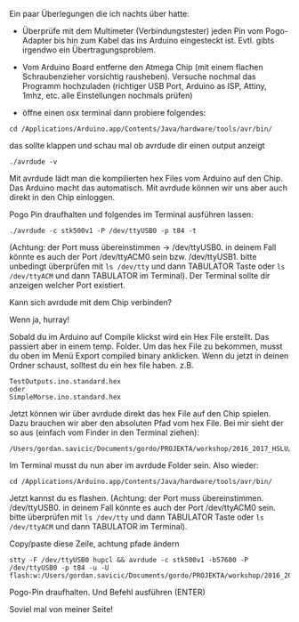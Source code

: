 Ein paar Überlegungen die ich nachts über hatte:

* Überprüfe mit dem Multimeter (Verbindungstester) jeden Pin vom Pogo-Adapter bis hin zum Kabel das ins Arduino eingesteckt ist. Evtl. gibts irgendwo ein Übertragungsproblem.

* Vom Arduino Board entferne den Atmega Chip (mit einem flachen Schraubenzieher vorsichtig rausheben). Versuche nochmal das Programm hochzuladen (richtiger USB Port, Arduino as ISP, Attiny, 1mhz, etc. alle Einstellungen nochmals prüfen)

* öffne einen osx terminal dann probiere folgendes:

```
cd /Applications/Arduino.app/Contents/Java/hardware/tools/avr/bin/
```

das sollte klappen und schau mal ob avrdude dir einen output anzeigt

```
./avrdude -v
```

Mit avrdude lädt man die kompilierten hex Files vom Arduino auf den Chip. Das Arduino macht das automatisch. Mit avrdude können wir uns aber auch direkt in den Chip einloggen.

Pogo Pin draufhalten und folgendes im Terminal ausführen lassen:

```
./avrdude -c stk500v1 -P /dev/ttyUSB0 -p t84 -t
```

(Achtung: der Port muss übereinstimmen -> /dev/ttyUSB0. in deinem Fall könnte es auch der Port /dev/ttyACM0 sein bzw. /dev/ttyUSB1. bitte unbedingt überprüfen mit `ls /dev/tty` und dann TABULATOR Taste oder `ls /dev/ttyACM` und dann TABULATOR im Terminal). Der Terminal sollte dir anzeigen welcher Port existiert.

Kann sich avrdude mit dem Chip verbinden?

Wenn ja, hurray!

Sobald du im Arduino auf Compile klickst wird ein Hex File erstellt. Das passiert aber in einem temp. Folder. Um das hex File zu bekommen, musst du oben im Menü Export
compiled binary anklicken. Wenn du jetzt in deinen Ordner schaust, solltest du ein hex file haben. z.B.

```
TestOutputs.ino.standard.hex
oder
SimpleMorse.ino.standard.hex
```

Jetzt können wir über avrdude direkt das hex File auf den Chip spielen. Dazu brauchen wir aber den absoluten Pfad vom hex File. Bei mir sieht der so aus (einfach vom Finder in den Terminal ziehen):

```
/Users/gordan.savicic/Documents/gordo/PROJEKTA/workshop/2016_2017_HSLU/PCB140JahreHSLU/hsluboard/firmware/SimpleMorse/SimpleMorse.ino.standard.hex
```

Im Terminal musst du nun aber im avrdude Folder sein. Also wieder:

```
cd /Applications/Arduino.app/Contents/Java/hardware/tools/avr/bin/
```

Jetzt kannst du es flashen. (Achtung: der Port muss übereinstimmen. /dev/ttyUSB0. in deinem Fall könnte es auch der Port /dev/ttyACM0 sein. bitte überprüfen mit `ls /dev/tty` und dann TABULATOR Taste oder `ls /dev/ttyACM` und dann TABULATOR im Terminal).

Copy/paste diese Zeile, achtung pfade ändern

```
stty -F /dev/ttyUSB0 hupcl && avrdude -c stk500v1 -b57600 -P /dev/ttyUSB0 -p t84 -u -U flash:w:/Users/gordan.savicic/Documents/gordo/PROJEKTA/workshop/2016_2017_HSLU/PCB140JahreHSLU/hsluboard/firmware/SimpleMorse/SimpleMorse.ino.standard.hex
```
Pogo-Pin draufhalten. Und Befehl ausführen (ENTER)

Soviel mal von meiner Seite!
